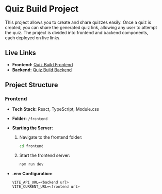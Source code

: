 # Quiz Build Project

This project allows you to create and share quizzes easily. Once a quiz is created, you can share the generated quiz link, allowing any user to attempt the quiz. The project is divided into frontend and backend components, each deployed on live links.

## Live Links
- **Frontend:** [Quiz Build Frontend](https://final-evaluation-16m2.vercel.app/)
- **Backend:** [Quiz Build Backend](https://final-evaluation.onrender.com/)

## Project Structure

### Frontend
- **Tech Stack:** React, TypeScript, Module.css
- **Folder:** `/frontend`
- **Starting the Server:**
  1. Navigate to the frontend folder:
     ```bash
     cd frontend
     ```
  2. Start the frontend server:
     ```bash
     npm run dev
     ```

- **.env Configuration:**
  ```env
  VITE_API_URL=<backend url>
  VITE_CURRENT_URL=<frontend url>
